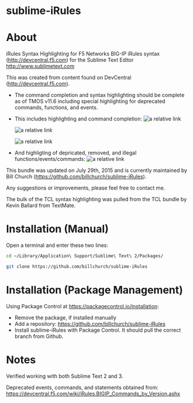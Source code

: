 sublime-iRules
==============

# About

iRules Syntax Highlighting for F5 Networks BIG-IP iRules syntax (http://devcentral.f5.com) for the Sublime Text Editor http://www.sublimetext.com

This was created from content found on DevCentral (http://devcentral.f5.com).

* The command completion and syntax highlighting should be complete as of TMOS v11.6 including special highlighting for deprecated commands, functions, and events.

* This includes highlighting and command completion:
   ![a relative link](../screenshots/commands.png?raw=true)

   ![a relative link](../screenshots/if.png?raw=true)

   ![a relative link](../screenshots/when.png?raw=true)


* And highligting of depricated, removed, and illegal functions/events/commands:
   ![a relative link](../screenshots/deprecated.png?raw=true)

This bundle was updated on July 29th, 2015 and is currently maintained by Bill Church (https://github.com/billchurch/sublime-iRules).

Any suggestions or improvements, please feel free to contact me.

The bulk of the TCL syntax highlighting was pulled from the TCL bundle by Kevin Ballard from TextMate.

# Installation (Manual)

Open a terminal and enter these two lines:
```bash
cd ~/Library/Application\ Support/Sublime\ Text\ 2/Packages/

git clone https://github.com/billchurch/sublime-iRules
```

# Installation (Package Management)

Using Package Control at https://packagecontrol.io/installation:

- Remove the package, if installed manually
- Add a repository: https://github.com/billchurch/sublime-iRules
- Install sublime-iRules with Package Control. It should pull the correct branch from Github.

# Notes

Verified working with both Sublime Text 2 and 3.

Deprecated events, commands, and statements obtained from: https://devcentral.f5.com/wiki/iRules.BIGIP_Commands_by_Version.ashx
